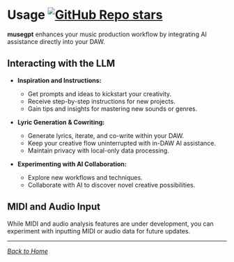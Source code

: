 # Usage [![GitHub Repo stars](https://img.shields.io/github/stars/greynewell/musegpt)](https://github.com/greynewell/musegpt/stargazers)

**musegpt** enhances your music production workflow by integrating AI assistance directly into your DAW.

## Interacting with the LLM

- **Inspiration and Instructions:**

  - Get prompts and ideas to kickstart your creativity.
  - Receive step-by-step instructions for new projects.
  - Gain tips and insights for mastering new sounds or genres.

- **Lyric Generation & Cowriting:**

  - Generate lyrics, iterate, and co-write within your DAW.
  - Keep your creative flow uninterrupted with in-DAW AI assistance.
  - Maintain privacy with local-only data processing.

- **Experimenting with AI Collaboration:**

  - Explore new workflows and techniques.
  - Collaborate with AI to discover novel creative possibilities.

## MIDI and Audio Input

While MIDI and audio analysis features are under development, you can experiment with inputting MIDI or audio data for future updates.

---

*[Back to Home](index.md)*
